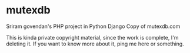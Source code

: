 # mutexdb
Sriram govendan's PHP project in Python Django
Copy of mutexdb.com

This is kinda private copyright material, since the work is complete, I'm deleting it. If you want to know more about it, ping me here or something.
